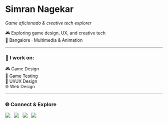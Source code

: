 # Simran Nagekar

*Game aficionado & creative tech explorer*

🎮 Exploring game design, UX, and creative tech  
📍 Bangalore · Multimedia & Animation

---

### 🎯 I work on:

🎮 Game Design  
🧪 Game Testing  
🎨 UI/UX Design  
🌐 Web Design

---

### 🌐 Connect & Explore

<a href="https://www.behance.net/simrannagekar" target="_blank" style="text-decoration: none;">
  <img src="https://img.shields.io/badge/Behance-111111?style=for-the-badge&logo=behance&logoColor=white" />
</a>
&nbsp;
<a href="https://www.linkedin.com/in/simransn/" target="_blank" style="text-decoration: none;">
  <img src="https://img.shields.io/badge/LinkedIn-111111?style=for-the-badge&logo=linkedin&logoColor=white" />
</a>
&nbsp;
<a href="https://github.com/breeze-sn" target="_blank" style="text-decoration: none;">
  <img src="https://img.shields.io/badge/GitHub-111111?style=for-the-badge&logo=github&logoColor=white" />
</a>
&nbsp;
<a href="https://bento.me/breezee" target="_blank" style="text-decoration: none;">
  <img src="https://img.shields.io/badge/Bento-111111?style=for-the-badge&logo=bento&logoColor=white" />
</a>

